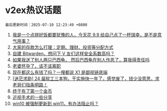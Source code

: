 # v2ex热议话题

`最后更新时间：2025-07-10 12:23:49 +0800`

1. [我是一个点拼好饭都要犹豫的人，今天花 9.9 给自己点了一杯瑞幸，是不是意气用事？](https://www.v2ex.com/t/1144011)
1. [大家的存款怎么打理：定期、理财、投资等分配方式](https://www.v2ex.com/t/1144148)
1. [自建 Bitwarden，想问下 V 友们这样安全系数高吗？](https://www.v2ex.com/t/1144080)
1. [如果我送了别人两只巴西龟， 然后巴西龟在别人作恶了，算我得责任吗](https://www.v2ex.com/t/1144034)
1. [老婆怀孕了，该不该离职](https://www.v2ex.com/t/1144145)
1. [现在都这么有钱了吗？一搜都说 X1 是鄙视链底端](https://www.v2ex.com/t/1143969)
1. [[迷茫求助] 24 届软工三本狗，干实施快一年了，感觉废了，钱少没意思，求老哥们指条明路！](https://www.v2ex.com/t/1144054)
1. [终于有了第一个金币](https://www.v2ex.com/t/1144146)
1. [近视手术的一些分享](https://www.v2ex.com/t/1144188)
1. [win10 被强制更新到 win11，有办法阻止吗？](https://www.v2ex.com/t/1144081)

